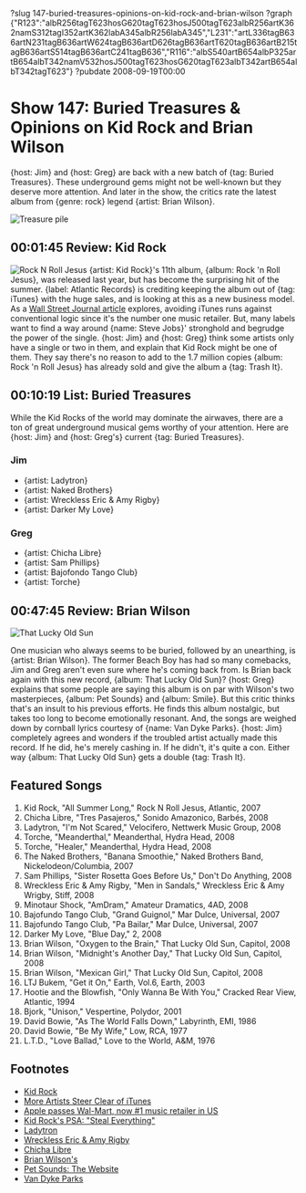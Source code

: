 ?slug 147-buried-treasures-opinions-on-kid-rock-and-brian-wilson
?graph {"R123":"albR256tagT623hosG620tagT623hosJ500tagT623albR256artK362namS312tagI352artK362labA345albR256labA345","L231":"artL336tagB636artN231tagB636artW624tagB636artD626tagB636artT620tagB636artB215tagB636artS514tagB636artC241tagB636","R116":"albS540artB654albP325artB654albT342namV532hosJ500tagT623hosG620tagT623albT342artB654albT342tagT623"}
?pubdate 2008-09-19T00:00

# Show 147: Buried Treasures & Opinions on Kid Rock and Brian Wilson
{host: Jim} and {host: Greg} are back with a new batch of {tag: Buried Treasures}. These underground gems might not be well-known but they deserve more attention. And later in the show, the critics rate the latest album from {genre: rock} legend {artist: Brian Wilson}.

![Treasure pile](http://static.soundopinions.org/images/buriedtreasures/treasurepile.jpg)

## 00:01:45 Review: Kid Rock
![Rock N Roll Jesus](https://upload.wikimedia.org/wikipedia/commons/8/8a/Rock_and_roll_jesus.jpg "252399/586705153")
{artist: Kid Rock}'s 11th album, {album: Rock 'n Roll Jesus}, was released last year, but has become the surprising hit of the summer. {label: Atlantic Records} is crediting keeping the album out of {tag: iTunes} with the huge sales, and is looking at this as a new business model. As a [Wall Street Journal article](http://online.wsj.com/news/articles/SB121987440206377643) explores, avoiding iTunes runs against conventional logic since it's the number one music retailer. But, many labels want to find a way around {name: Steve Jobs}' stronghold and begrudge the power of the single. {host: Jim} and {host: Greg} think some artists only have a single or two in them, and explain that Kid Rock might be one of them. They say there's no reason to add to the 1.7 million copies {album: Rock 'n Roll Jesus} has already sold and give the album a {tag: Trash It}.

## 00:10:19 List: Buried Treasures
While the Kid Rocks of the world may dominate the airwaves, there are a ton of great underground musical gems worthy of your attention. Here are {host: Jim} and {host: Greg's} current {tag: Buried Treasures}.

### Jim
- {artist: Ladytron}
- {artist: Naked Brothers}
- {artist: Wreckless Eric & Amy Rigby}
- {artist: Darker My Love}

### Greg
- {artist: Chicha Libre}
- {artist: Sam Phillips}
- {artist: Bajofondo Tango Club}
- {artist: Torche}

## 00:47:45 Review: Brian Wilson
![That Lucky Old Sun](http://is2.mzstatic.com/image/thumb/Music/v4/6d/a3/7d/6da37d30-82b1-8aea-58b3-6df8a77b5a16/source/600x600bb.jpg "61573/721272769")

One musician who always seems to be buried, followed by an unearthing, is {artist: Brian Wilson}. The former Beach Boy has had so many comebacks, Jim and Greg aren't even sure where he's coming back from. Is Brian back again with this new record, {album: That Lucky Old Sun}? {host: Greg} explains that some people are saying this album is on par with Wilson's two masterpieces, {album: Pet Sounds} and {album: Smile}. But this critic thinks that's an insult to his previous efforts. He finds this album nostalgic, but takes too long to become emotionally resonant. And, the songs are weighed down by cornball lyrics courtesy of {name: Van Dyke Parks}. {host: Jim} completely agrees and wonders if the troubled artist actually made this record. If he did, he's merely cashing in. If he didn't, it's quite a con. Either way {album: That Lucky Old Sun} gets a double {tag: Trash It}.

## Featured Songs
1. Kid Rock, "All Summer Long," Rock N Roll Jesus, Atlantic, 2007
2. Chicha Libre, "Tres Pasajeros," Sonido Amazonico, Barbés, 2008
3. Ladytron, "I'm Not Scared," Velocifero, Nettwerk Music Group, 2008
4. Torche, "Meanderthal," Meanderthal, Hydra Head, 2008
5. Torche, "Healer," Meanderthal, Hydra Head, 2008
6. The Naked Brothers, "Banana Smoothie," Naked Brothers Band, Nickelodeon/Columbia, 2007
7. Sam Phillips, "Sister Rosetta Goes Before Us," Don't Do Anything, 2008
8. Wreckless Eric & Amy Rigby, "Men in Sandals," Wreckless Eric & Amy Wrigby, Stiff, 2008
9. Minotaur Shock, "AmDram," Amateur Dramatics, 4AD, 2008
10. Bajofundo Tango Club, "Grand Guignol," Mar Dulce, Universal, 2007
11. Bajofundo Tango Club, "Pa Bailar," Mar Dulce, Universal, 2007
12. Darker My Love, "Blue Day," 2, 2008
13. Brian Wilson, "Oxygen to the Brain," That Lucky Old Sun, Capitol, 2008
14. Brian Wilson, "Midnight's Another Day," That Lucky Old Sun, Capitol, 2008
15. Brian Wilson, "Mexican Girl," That Lucky Old Sun, Capitol, 2008
16. LTJ Bukem, "Get it On," Earth, Vol.6, Earth, 2003
17. Hootie and the Blowfish, "Only Wanna Be With You," Cracked Rear View, Atlantic, 1994
18. Bjork, "Unison," Vespertine, Polydor, 2001
19. David Bowie, "As The World Falls Down," Labyrinth, EMI, 1986
20. David Bowie, "Be My Wife," Low, RCA, 1977
21. L.T.D., "Love Ballad," Love to the World, A&M, 1976

## Footnotes
- [Kid Rock](http://www.kidrock.com/)
- [More Artists Steer Clear of iTunes](http://online.wsj.com/article/SB121987440206377643.html?mod=googlenews_wsj)
- [Apple passes Wal-Mart, now #1 music retailer in US](http://arstechnica.com/news.ars/post/20080402-apple-passes-wal-mart-now-1-music-retailer-in-us.html)
- [Kid Rock's PSA: "Steal Everything"](http://www.youtube.com/watch?v=VpCADfZD-eg)
- [Ladytron](http://ladytronmusic.blogspot.com/)
- [Wreckless Eric & Amy Rigby](https://wrecklessericamyrigby.bandcamp.com/)
- [Chicha Libre](http://www.chichalibre.com/)
- [Brian Wilson's](http://www.brianwilson.com/)
- [Pet Sounds: The Website](http://www.petsounds.com/)
- [Van Dyke Parks](http://www.vandykeparks.com/)
